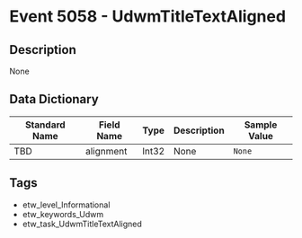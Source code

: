 # Event 5058 - UdwmTitleTextAligned

## Description
None

## Data Dictionary
|Standard Name|Field Name|Type|Description|Sample Value|
|---|---|---|---|---|
|TBD|alignment|Int32|None|`None`|

## Tags
* etw_level_Informational
* etw_keywords_Udwm
* etw_task_UdwmTitleTextAligned